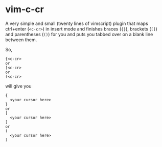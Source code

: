 vim-c-cr
========

A very simple and small (twenty lines of vimscript) plugin that maps ctrl+enter (`<c-cr>`) in insert mode and finishes braces (`{}`), brackets (`[]`) and parentheses (`()`) for you and puts you tabbed over on a blank line between them.

So,
```
{<c-cr>
or
[<c-cr>
or
(<c-cr>
```
will give you
```
{
  <your cursor here>
}
or
[
  <your cursor here>
]
or
(
  <your cursor here>
)
```

